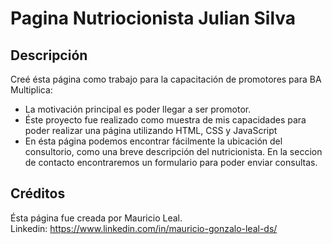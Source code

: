 # Pagina Nutriocionista Julian Silva

## Descripción

Creé ésta página como trabajo para la capacitación de promotores para BA Multiplica:

- La motivación principal es poder llegar a ser promotor.
- Éste proyecto fue realizado como muestra de mis capacidades para poder realizar una página utilizando HTML, CSS y JavaScript
- En ésta página podemos encontrar fácilmente la ubicación del consultorio, como una breve descripción del nutricionista. En la seccion de contacto
  encontraremos un formulario para poder enviar consultas.

## Créditos

Ésta página fue creada por Mauricio Leal.<br>
Linkedin: https://www.linkedin.com/in/mauricio-gonzalo-leal-ds/
